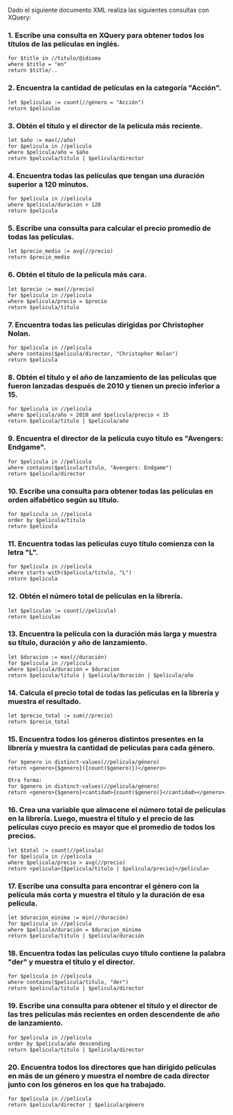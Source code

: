 Dado el siguiente documento XML realiza las siguientes consultas con XQuery: 
### 1. Escribe una consulta en XQuery para obtener todos los títulos de las películas en inglés.
```
for $title in //titulo/@idioma
where $title = "en"
return $title/..
``` 
### 2. Encuentra la cantidad de películas en la categoría "Acción". 
```
let $peliculas := count(//género = "Acción")
return $peliculas
``` 
### 3. Obtén el título y el director de la película más reciente. 
```
let $año := max(//año)
for $pelicula in //pelicula
where $pelicula/año = $año
return $pelicula/titulo | $pelicula/director
``` 
### 4. Encuentra todas las películas que tengan una duración superior a 120 minutos. 
```
for $pelicula in //pelicula
where $pelicula/duración > 120
return $pelicula
``` 
### 5. Escribe una consulta para calcular el precio promedio de todas las películas. 
```
let $precio_medio := avg(//precio)
return $precio_medio
``` 
### 6. Obtén el título de la película más cara. 
```
let $precio := max(//precio)
for $pelicula in //pelicula
where $pelicula/precio = $precio
return $pelicula/titulo
``` 
### 7. Encuentra todas las películas dirigidas por Christopher Nolan. 
```
for $pelicula in //pelicula
where contains($pelicula/director, "Christopher Nolan")
return $pelicula
``` 
### 8. Obtén el título y el año de lanzamiento de las películas que fueron lanzadas después de 2010 y tienen un precio inferior a 15. 
```
for $pelicula in //pelicula
where $pelicula/año > 2010 and $pelicula/precio < 15
return $pelicula/titulo | $pelicula/año
``` 
### 9. Encuentra el director de la película cuyo título es "Avengers: Endgame". 
```
for $pelicula in //pelicula
where contains($pelicula/titulo, "Avengers: Endgame")
return $pelicula/director
``` 
### 10. Escribe una consulta para obtener todas las películas en orden alfabético según su título. 
```
for $pelicula in //pelicula
order by $pelicula/titulo
return $pelicula
``` 
### 11. Encuentra todas las películas cuyo título comienza con la letra "L". 
```
for $pelicula in //pelicula
where starts-with($pelicula/titulo, "L")
return $pelicula
``` 
### 12. Obtén el número total de películas en la librería. 
```
let $peliculas := count(//pelicula)
return $peliculas
``` 
### 13. Encuentra la película con la duración más larga y muestra su título, duración y año de lanzamiento. 
```
let $duracion := max(//duración)
for $pelicula in //pelicula
where $pelicula/duración = $duracion
return $pelicula/titulo | $pelicula/duración | $pelicula/año
``` 
### 14. Calcula el precio total de todas las películas en la librería y muestra el resultado. 
```
let $precio_total := sum(//precio)
return $precio_total
``` 
### 15. Encuentra todos los géneros distintos presentes en la librería y muestra la cantidad de películas para cada género. 
```
for $genero in distinct-values(//pelicula/género)
return <genero>{$genero}({count($genero)})</genero>

Otra forma:
for $genero in distinct-values(//pelicula/género)
return <genero>{$genero}<cantidad>{count($genero)}</cantidad></genero>
``` 
### 16. Crea una variable que almacene el número total de películas en la librería. Luego, muestra el título y el precio de las películas cuyo precio es mayor que el promedio de todos los precios. 
```
let $total := count(//pelicula)
for $pelicula in //pelicula
where $pelicula/precio > avg(//precio)
return <pelicula>{$pelicula/titulo | $pelicula/precio}</pelicula>
``` 
### 17. Escribe una consulta para encontrar el género con la película más corta y muestra el título y la duración de esa película. 
```
let $duracion_minima := min(//duración)
for $pelicula in //pelicula
where $pelicula/duración = $duracion_minima
return $pelicula/titulo | $pelicula/duración
``` 
### 18. Encuentra todas las películas cuyo título contiene la palabra "der" y muestra el título y el director. 
```
for $pelicula in //pelicula
where contains($pelicula/titulo, "der")
return $pelicula/titulo | $pelicula/director
``` 
### 19. Escribe una consulta para obtener el título y el director de las tres películas más recientes en orden descendente de año de lanzamiento. 
```
for $pelicula in //pelicula
order by $pelicula/año descending
return $pelicula/titulo | $pelicula/director
``` 
### 20. Encuentra todos los directores que han dirigido películas en más de un género y muestra el nombre de cada director junto con los géneros en los que ha trabajado. 
```
for $pelicula in //pelicula
return $pelicula/director | $pelicula/género
``` 